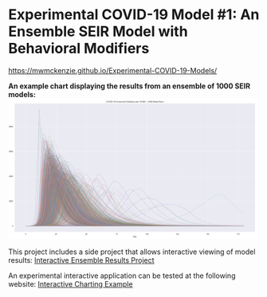 # Experimental COVID-19 Model #1: An Ensemble SEIR Model with Behavioral Modifiers

https://mwmckenzie.github.io/Experimental-COVID-19-Models/

**An example chart displaying the results from an ensemble of 1000 SEIR models:**
![Example 1000 member ensemble model for infectious persons per 10,000](figures/all_models_concurrent_infectious_per_10_000_front_page.png)


This project includes a side project that allows interactive viewing of model results:
[Interactive Ensemble Results Project](https://mwmckenzie.github.io/COVID_19_Ensemble_Results_Viewer/)

An experimental interactive application can be tested at the following website:
[Interactive Charting Example](https://mybinder.org/v2/gh/mwmckenzie/COVID_19_Ensemble_Results_Viewer/master?filepath=index.ipynb)




